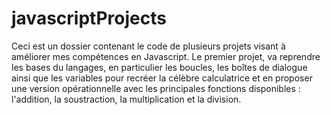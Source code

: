 # javascriptProjects
Ceci est un dossier contenant le code de plusieurs projets visant à améliorer mes compétences en Javascript. Le premier projet, va reprendre les bases du langages, en particulier les boucles, les boîtes de dialogue ainsi que les variables pour recréer la célèbre calculatrice et en proposer une version opérationnelle avec les principales fonctions disponibles : l'addition, la soustraction, la multiplication et la division.
